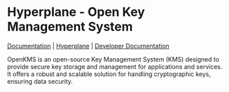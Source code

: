 # Hyperplane - Open Key Management System
[Documentation](https://docs.open-mks.com/) | [Hyperplane](https://www.hyperplane.sh) | [Developer Documentation](https://github.com/hyperplane-sh/openkms/wiki)

OpenKMS is an open-source Key Management System (KMS) designed to provide secure key storage and management for
applications and services. It offers a robust and scalable solution for handling cryptographic keys, ensuring data
security.
